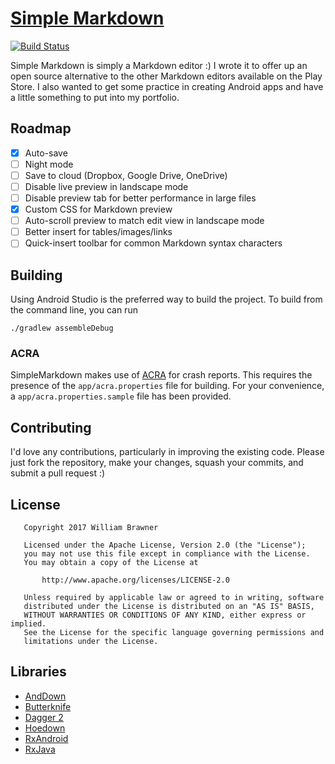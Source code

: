 # [Simple Markdown](https://wbrawner.com/portfolio/simple-markdown/)

[![Build Status](https://ci.wbrawner.com/job/Simple%20Markdown/badge/icon)](https://ci.wbrawner.com/job/Simple%20Markdown/)

Simple Markdown is simply a Markdown editor :) I wrote it to offer up an open source alternative to
the other Markdown editors available on the Play Store. I also wanted to get some practice in
creating Android apps and have a little something to put into my portfolio.

## Roadmap

* [x] Auto-save
* [ ] Night mode
* [ ] Save to cloud (Dropbox, Google Drive, OneDrive)
* [ ] Disable live preview in landscape mode
* [ ] Disable preview tab for better performance in large files
* [x] Custom CSS for Markdown preview
* [ ] Auto-scroll preview to match edit view in landscape mode
* [ ] Better insert for tables/images/links
* [ ] Quick-insert toolbar for common Markdown syntax characters

## Building

Using Android Studio is the preferred way to build the project. To build from the command line, you can run

    ./gradlew assembleDebug

### ACRA

SimpleMarkdown makes use of [ACRA](https://github.com/ACRA/acra) for crash reports. This requires the presence of the `app/acra.properties` file for building. For your convenience, a `app/acra.properties.sample` file has been provided.

## Contributing

I'd love any contributions, particularly in improving the existing code. Please just fork the
repository, make your changes, squash your commits, and submit a pull request :)

## License

```
   Copyright 2017 William Brawner

   Licensed under the Apache License, Version 2.0 (the "License");
   you may not use this file except in compliance with the License.
   You may obtain a copy of the License at

       http://www.apache.org/licenses/LICENSE-2.0

   Unless required by applicable law or agreed to in writing, software
   distributed under the License is distributed on an "AS IS" BASIS,
   WITHOUT WARRANTIES OR CONDITIONS OF ANY KIND, either express or implied.
   See the License for the specific language governing permissions and
   limitations under the License.
```

## Libraries

- [AndDown](https://github.com/commonsguy/cwac-anddown)
- [Butterknife](https://github.com/JakeWharton/butterknife)
- [Dagger 2](https://github.com/google/dagger)
- [Hoedown](https://github.com/hoedown/hoedown)
- [RxAndroid](https://github.com/ReactiveX/RxAndroid)
- [RxJava](https://github.com/ReactiveX/RxJava)
